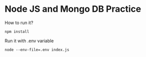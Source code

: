 # Node JS and Mongo DB Practice 

How to run it?

```
npm install

```


Run it with .env variable


```
node --env-file=.env index.js

```